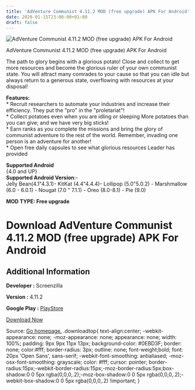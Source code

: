 ```yaml
---
title: 'AdVenture Communist 4.11.2 MOD (free upgrade) APK For Android'
date: 2020-01-15T23:00:00+01:00
draft: false
---
```


![AdVenture Communist 4.11.2 MOD (free upgrade) APK For Android](https://i0.wp.com/apkhome.net/wp-content/uploads/2020/01/AdVenture-Communist-4.11.2-MOD-free-upgrade.png "AdVenture Communist 4.11.2 MOD (free upgrade) APK For Android")

  

AdVenture Communist 4.11.2 MOD (free upgrade) APK For Android

The path to glory begins with a glorious potato! Close and collect to get more resources and become the glorious ruler of your own communist state. You will attract many comrades to your cause so that you can idle but always return to a generous state, overflowing with resources at your disposal!

**Features:**  
\* Recruit researchers to automate your industries and increase their efficiency. They put the "pro" in the "proletariat"!  
\* Collect potatoes even when you are idling or sleeping More potatoes than you can give; and we have very big sticks!  
\* Earn ranks as you complete the missions and bring the glory of communist adventure to the rest of the world. Remember, invading one person is an adventure for another!  
\* Open free daily capsules to see what glorious resources Leader has provided

**Supported Android**  
{4.0 and UP}  
**Supported Android Version**:-  
Jelly Bean(4.1"4.3.1)- KitKat (4.4"4.4.4)- Lollipop (5.0"5.0.2) - Marshmallow (6.0 - 6.0.1) - Nougat (7.0 " 7.1.1) - Oreo (8.0-8.1) - Pie (9.0)

**MOD TYPE: Free upgrade**

Download AdVenture Communist 4.11.2 MOD (free upgrade) APK For Android
======================================================================

Additional Information
----------------------

**Developer :** Screenzilla

**Version :** 4.11.2

**Google Play :** [PlayStore](https://play.google.com/store/apps/details?id=com.kongregate.mobile.adventurecommunist.google)

  

[Download Now](https://store4app.co/post/adventure-communist-4-11-2-mod-free-upgrade-apk-for-android_1579112124)

  
Source: [Go homepage.](https://store4app.co/post/adventure-communist-4-11-2-mod-free-upgrade-apk-for-android_1579112124) .downloadtop{ text-align:center; -webkit-appearance: none; -moz-appearance: none; appearance: none; width: 100%; padding: 9px 9px 11px 13px; background-color: #0EBD3F; border: none; color:#fff; border-radius: 3px; outline: none; font-weight;bold; font: 20px 'Open Sans', sans-serif; -webkit-font-smoothing: antialiased; -moz-osx-font-smoothing: grayscale; color: #fff; cursor: pointer; border-radius:15px;-webkit-border-radius:15px;-moz-border-radius:5px;box-shadow:0 0 5px rgba(0,0,0,.2);-moz-box-shadow:0 0 5px rgba(0,0,0,.2);-webkit-box-shadow:0 0 5px rgba(0,0,0,.2) !important; }